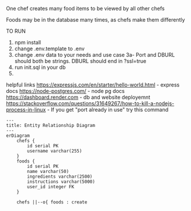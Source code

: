 One chef creates many food items to be viewed by all other chefs

Foods may be in the database many times, as chefs make them differently

TO RUN

1. npm install
2. change .env.template to .env
3. change .env data to your needs and use case
    3a- Port and DBURL should both be strings. DBURL should end in ?ssl=true
4. run init.sql in your db
5.


helpful links
https://expressjs.com/en/starter/hello-world.html
    - express docs
https://node-postgres.com/
    - node pg docs
https://dashboard.render.com
    - db and website deployemnt
https://stackoverflow.com/questions/31649267/how-to-kill-a-nodejs-process-in-linux
    - If you get "port already in use" try this command

```mermaid
---
title: Entity Relationship Diagram
---
erDiagram
    chefs {
        id serial PK
        username varchar(255)
    }
    foods {
        id serial PK
        name varchar(50)
        ingredients varchar(2500)
        instructions varchar(5000)
        user_id integer FK
    }

    chefs ||--o{ foods : create
```
